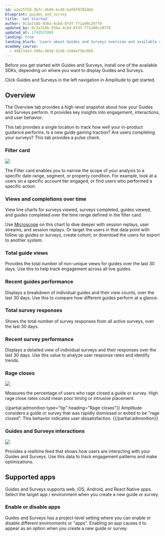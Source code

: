 ```yaml
---
id: e2e25f59-3bfc-4b09-bcd0-bdf0f97854bb
blueprint: guides_and_survey
title: 'Get Started'
author: 0c3a318b-936a-4cbd-8fdf-771a90c297f0
updated_by: 0c3a318b-936a-4cbd-8fdf-771a90c297f0
updated_at: 1743537865
landing: true
landing_blurb: 'Learn about Guides and Surveys overview and available charts'
academy_course:
  - 498134e3-190a-4b58-b148-2a94ef5bc069
---
```

Before you get started with Guides and Surveys, install one of the available SDKs, depending on where you want to display Guides and Surveys.

Click Guides and Surveys in the left navigation in Amplitude to get started.

## Overview

The Overview tab provides a high-level snapshot about how your Guides and Surveys perform. It provides key insights into engagement, interactions, and user behavior.

This tab provides a single location to track how well your in-product guidance performs. Is a new guide gaining traction? Are users completing your surveys? This tab provides a pulse check.

### Filter card

![](statamic://asset::help_center_conversions::guides-surveys/filter-overview.png)

The Filter card enables you to narrow the scope of your analysis to a specific date range, segment, or property condition. For example, look at a users on a specific account tier engaged, or find users who performed a specific action.

### Views and completions over time

View line charts for surveys viewed, surveys completed, guides viewed, and guides completed over the time range defined in the filter card.

Use [Microscope](/docs/analytics/microscope) on this chart to dive deeper with session replays, user streams, and session replays. Or target the users in that data point with follow up guides or surveys, create cohort, or download the users for export to another system.

### Total guide views

Provides the total number of non-unique views for guides over the last 30 days. Use this to help track engagement across all live guides.

### Recent guides performance

Displays a breakdown of individual guides and their view counts, over the last 30 days. Use this to compare how different guides perform at a glance.

### Total survey responses

Shows the total number of survey responses from all active surveys, over the last 30 days.

### Recent survey performance

Displays a detailed view of individual surveys and their responses over the last 30 days. Use this value to analyze user response rates and identify trends.

### Rage closes

![](statamic://asset::help_center_conversions::guides-surveys/rage-closes.png)

Measures the percentage of users who rage closed a guide or survey. High rage close rates could mean poor timing or intrusive placement.

{{partial:admonition type="tip" heading="Rage closes"}}
Amplitude considers a guide or survey that was rapidly dismissed or exited to be "rage closed". This behavior indicates user dissatisfaction.
{{/partial:admonition}}

### Guides and Surveys interactions

![](statamic://asset::help_center_conversions::guides-surveys/interactions.png)

Provides a realtime feed that shows how users are interacting with your Guides and Surveys. Use this data to track engagement patterns and make optimizations.

## Supported apps

Guides and Surveys supports web, iOS, Android, and React Native apps. Select the target app / environment when you create a new guide or survey.

### Enable or disable apps

Guides and Surveys has a project-level setting where you can enable or disable different environments or "apps". Enabling an app causes it to appear as an option when you create a new guide or survey.


